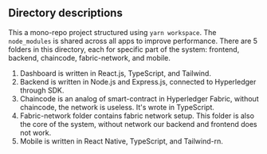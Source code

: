 ## Directory descriptions

This a mono-repo project structured using `yarn workspace`. The `node_modules` is shared across all apps to improve performance. There are 5 folders in this directory, each for specific part of the system: frontend, backend, chaincode, fabric-network, and mobile.

1. Dashboard is written in React.js, TypeScript, and Tailwind.
2. Backend is written in Node.js and Express.js, connected to Hyperledger through SDK.
3. Chaincode is an analog of smart-contract in Hyperledger Fabric, without chaincode, the network is useless. It's wrote in TypeScript.
4. Fabric-network folder contains fabric network setup. This folder is also the core of the system, without network our backend and frontend does not work.
5. Mobile is written in React Native, TypeScript, and Tailwind-rn.
